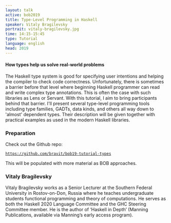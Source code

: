 ```yaml
---
layout: talk
active: bob2019
title: Type-Level Programming in Haskell
speaker: Vitaly Bragilevsky
portrait: vitaly-bragilevsky.jpg
time: 14:15-15:45
type: Tutorial
language: english
head: 2019
---
```


#### How types help us solve real-world problems

The Haskell type system is good for specifying user intentions and
helping the compiler to check code correctness. Unfortunately, there
is sometimes a barrier before that level where beginning Haskell
programmer can read and write complex type annotations. This is often
the case with such libraries as Lens or Servant. With this tutorial, I
aim to bring participants behind that barrier. I'll present several
type-level programming tools including type families, GADTs, data
kinds, and others all way down to 'almost' dependent types. Their
description will be given together with practical examples as used in
the modern Haskell libraries.

### Preparation

Check out the Github repo:

[`https://github.com/bravit/bob19-tutorial-types`](https://github.com/bravit/bob19-tutorial-types)

This will be populated with more material as BOB approaches.


### Vitaly Bragilevsky

Vitaly Bragilevsky works as a Senior Lecturer at the Southern Federal
University in Rostov-on-Don, Russia where he teaches undergraduate
students functional programming and theory of computations. He serves
as both the Haskell 2020 Language Committee and the GHC Steering
Committee member. He is the author of ‘Haskell in Depth’ (Manning
Publications, available via Manning’s early access program).
